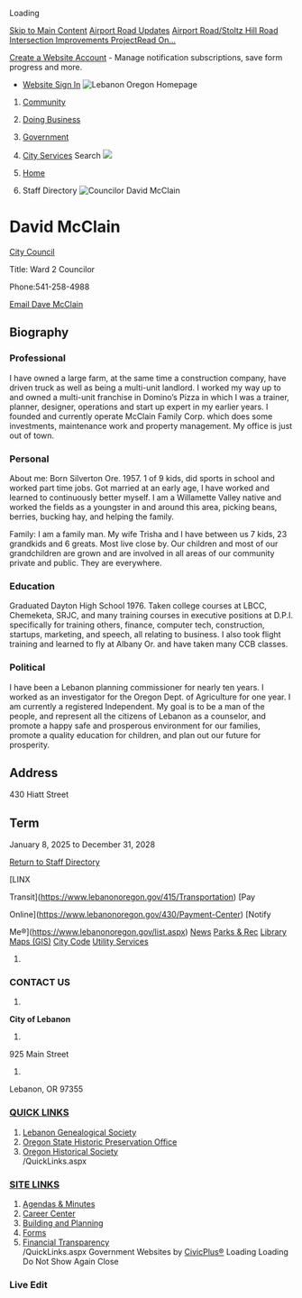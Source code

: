  

Loading

  [Skip to Main Content](https://www.lebanonoregon.gov/directory.aspx?eid=55/)   [Airport Road Updates](https://www.lebanonoregon.gov/AlertCenter.aspx)   [Airport Road/Stoltz Hill Road Intersection Improvements ProjectRead On...](https://www.lebanonoregon.gov/625/Airport-RoadStoltz-Hill-Road-Intersectio)  

 [Create a Website Account](https://www.lebanonoregon.gov/MyAccount/ProfileCreate)  - Manage notification subscriptions, save form progress and more.    

 *  [Website Sign In](https://www.lebanonoregon.gov/MyAccount) 
  ![Lebanon Oregon Homepage](images/6b0add3b1b0aa3a4e9e629ea40f4f4293a2e300d41b0444a7f9affe61e5f1789.png)  

 1.  [Community](https://www.lebanonoregon.gov/31/Community) 
 1.  [Doing Business](https://www.lebanonoregon.gov/35/Doing-Business) 
 1.  [Government](https://www.lebanonoregon.gov/27/Government) 
 1.  [City Services](https://www.lebanonoregon.gov/9/City-Services) 
 Search  ![](images/aa67db5aa9b42b45cf47df25e45169fb75a981b1784f7e96fb884082e64c776d.jpg)  

 1.  [Home](https://www.lebanonoregon.gov/) 
 1. Staff Directory
  ![Councilor David McClain](images/4961944e09679934772bec40eaa171056d6a6712aa128b99d91989ec66c882c6.jpg)  

# David McClain

   [City Council](https://www.lebanonoregon.gov/Directory.aspx?DID=36) 

Title: Ward 2 Councilor

Phone:541-258-4988

 [Email Dave McClain](mailto:david.mcclain@lebanonoregon.gov)  

## Biography

### Professional

I have owned a large farm, at the same time a construction company, have driven truck as well as being a multi-unit landlord. I worked my way up to and owned a multi-unit franchise in Domino’s Pizza in which I was a trainer, planner, designer, operations and start up expert in my earlier years. I founded and currently operate McClain Family Corp. which does some investments, maintenance work and property management. My office is just out of town. 

### Personal

About me: Born Silverton Ore. 1957. 1 of 9 kids, did sports in school and worked part time jobs. Got married at an early age, I have worked and learned to continuously better myself. I am a Willamette Valley native and worked the fields as a youngster in and around this area, picking beans, berries, bucking hay, and helping the family.

Family: I am a family man. My wife Trisha and I have between us 7 kids, 23 grandkids and 6 greats. Most live close by. Our children and most of our grandchildren are grown and are involved in all areas of our community private and public. They are everywhere.

### Education

Graduated Dayton High School 1976. Taken college courses at LBCC, Chemeketa, SRJC, and many training courses in executive positions at D.P.I. specifically for training others, finance, computer tech, construction, startups, marketing, and speech, all relating to business. I also took flight training and learned to fly at Albany Or. and have taken many CCB classes.

### Political

I have been a Lebanon planning commissioner for nearly ten years. I worked as an investigator for the Oregon Dept. of Agriculture for one year. I am currently a registered Independent. My goal is to be a man of the people, and represent all the citizens of Lebanon as a counselor, and promote a happy safe and prosperous environment for our families, promote a quality education for children, and plan out our future for prosperity. 

## Address

430 Hiatt Street

## Term

January 8, 2025 to December 31, 2028

  

 [Return to Staff Directory](https://www.lebanonoregon.gov/Directory.aspx) 

  [LINX

Transit](https://www.lebanonoregon.gov/415/Transportation)   [Pay

Online](https://www.lebanonoregon.gov/430/Payment-Center)   [Notify

Me®](https://www.lebanonoregon.gov/list.aspx)   [News](https://www.lebanonoregon.gov/civicalerts.aspx)   [Parks & Rec](https://www.lebanonoregon.gov/371/Parks-Recreation)   [Library](https://www.lebanonoregon.gov/233/Library)   [Maps (GIS)](https://www.lebanonoregon.gov/243/Geographic-Information-System-GIS)   [City Code](https://library.municode.com/or/lebanon/codes/code_of_ordinances)   [Utility Services](https://www.lebanonoregon.gov/302/Utility-Services)  

 1.    

### CONTACT US

 1.    

 __City of Lebanon__    

 1.    

925 Main Street   

 1.    

Lebanon, OR 97355   

###  [QUICK LINKS](https://www.lebanonoregon.gov/QuickLinks.aspx?CID=22) 

 1.  [Lebanon Genealogical Society](http://www.usgennet.org/usa/or/town/lebanon/)  
 1.  [Oregon State Historic Preservation Office](http://www.oregon.gov/OPRD/HCD/SHPO/pages/index.aspx)  
 1.  [Oregon Historical Society](http://www.ohs.org/)  
 /QuickLinks.aspx 

###  [SITE LINKS](https://www.lebanonoregon.gov/QuickLinks.aspx?CID=17) 

 1.  [Agendas & Minutes](https://www.lebanonoregon.gov/496/Agendas-Minutes)  
 1.  [Career Center](https://workforcenow.adp.com/mascsr/default/mdf/recruitment/recruitment.html?cid=caf6b2e0-d183-4999-9b27-498d14240864&ccId=19000101_000001&lang=en_US)  
 1.  [Building and Planning](https://www.lebanonoregon.gov/339/Building-Inspection)  
 1.  [Forms](https://www.lebanonoregon.gov/458/Forms-Applications)  
 1.  [Financial Transparency](https://cleargov.com/oregon/linn/city/lebanon)  
 /QuickLinks.aspx Government Websites by [CivicPlus®](https://connect.civicplus.com/referral)  Loading Loading Do Not Show Again Close 

### Live Edit

 